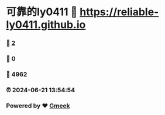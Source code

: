 # 可靠的ly0411 :link: https://reliable-ly0411.github.io 
### :page_facing_up: [2](https://reliable-ly0411.github.io/tag.html) 
### :speech_balloon: 0 
### :hibiscus: 4962 
### :alarm_clock: 2024-06-21 13:54:54 
### Powered by :heart: [Gmeek](https://github.com/Meekdai/Gmeek)
